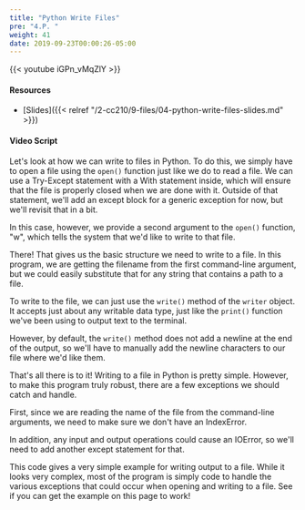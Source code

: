 ```yaml
---
title: "Python Write Files"
pre: "4.P. "
weight: 41
date: 2019-09-23T00:00:26-05:00
---
```


{{< youtube iGPn_vMqZlY >}}

#### Resources

* [Slides]({{< relref "/2-cc210/9-files/04-python-write-files-slides.md" >}})

#### Video Script

Let's look at how we can write to files in Python. To do this, we simply have to open a file using the `open()` function just like we do to read a file. We can use a Try-Except statement with a With statement inside, which will ensure that the file is properly closed when we are done with it. Outside of that statement, we'll add an except block for a generic exception for now, but we'll revisit that in a bit.

In this case, however, we provide a second argument to the `open()` function, "w", which tells the system that we'd like to write to that file.

There! That gives us the basic structure we need to write to a file. In this program, we are getting the filename from the first command-line argument, but we could easily substitute that for any string that contains a path to a file.

To write to the file, we can just use the `write()` method of the `writer` object. It accepts just about any writable data type, just like the `print()` function we've been using to output text to the terminal.

However, by default, the `write()` method does not add a newline at the end of the output, so we'll have to manually add the newline characters to our file where we'd like them.

That's all there is to it! Writing to a file in Python is pretty simple. However, to make this program truly robust, there are a few exceptions we should catch and handle.

First, since we are reading the name of the file from the command-line arguments, we need to make sure we don't have an IndexError.

In addition, any input and output operations could cause an IOError, so we'll need to add another except statement for that.

This code gives a very simple example for writing output to a file. While it looks very complex, most of the program is simply code to handle the various exceptions that could occur when opening and writing to a file. See if you can get the example on this page to work!
